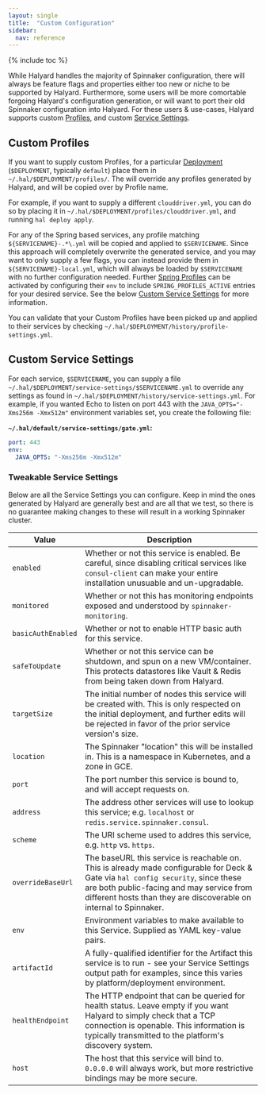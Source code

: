 ```yaml
---
layout: single
title:  "Custom Configuration"
sidebar:
  nav: reference
---
```


{% include toc %}

While Halyard handles the majority of Spinnaker configuration, there will
always be feature flags and properties either too new or niche to be supported
by Halyard. Furthermore, some users will be more comortable forgoing Halyard's
configuration generation, or will want to port their old Spinnaker
configuration into Halyard. For these users & use-cases, Halyard supports
custom [Profiles](/reference/halyard/#profiles), and custom [Service
Settings](/reference/halyard/#service-settings).

## Custom Profiles

If you want to supply custom Profiles, for a particular
[Deployment](/reference/halyard/#deployments) (`$DEPLOYMENT`, typically
`default`) place them in `~/.hal/$DEPLOYMENT/profiles/`. The will override any
profiles generated by Halyard, and will be copied over by Profile name.

For example, if you want to supply a different `clouddriver.yml`, you can do so
by placing it in `~/.hal/$DEPLOYMENT/profiles/clouddriver.yml`, and running
`hal deploy apply`.

For any of the Spring based services, any profile matching
`${SERVICENAME}-.*\.yml` will be copied and applied to `$SERVICENAME`. Since
this approach will completely overwrite the generated service, and you may want
to only supply a few flags, you can instead provide them in
`${SERVICENAME}-local.yml`, which will always be loaded by `$SERVICENAME` with
no further configuration needed. Further [Spring
Profiles](https://docs.spring.io/spring-boot/docs/current/reference/html/boot-features-profiles.html)
can be activated by configuring their `env` to include `SPRING_PROFILES_ACTIVE`
entries for your desired service. See the below [Custom Service
Settings](/reference/halyard/custom/$custom-service-settings) for more
information.

You can validate that your Custom Profiles have been picked up and applied to
their services by checking `~/.hal/$DEPLOYMENT/history/profile-settings.yml`.

## Custom Service Settings

For each service, `$SERVICENAME`, you can supply a file
`~/.hal/$DEPLOYMENT/service-settings/$SERVICENAME.yml` to override any settings
as found in `~/.hal/$DEPLOYMENT/history/service-settings.yml`. For example, if
you wanted Echo to listen on port 443 with the `JAVA_OPTS="-Xms256m -Xmx512m"`
environment variables set, you create the following file:

__`~/.hal/default/service-settings/gate.yml`:__
```yaml
port: 443
env:
  JAVA_OPTS: "-Xms256m -Xmx512m"
```

### Tweakable Service Settings

Below are all the Service Settings you can configure. Keep in mind the ones
generated by Halyard are generally best and are all that we test, so there is
no guarantee making changes to these will result in a working Spinnaker
cluster.

| Value | Description |
| ----- | ----------- |
| `enabled` | Whether or not this service is enabled. Be careful, since disabling critical services like `consul-client` can make your entire installation unusuable and un-upgradable. |
| `monitored` | Whether or not this has monitoring endpoints exposed and understood by `spinnaker-monitoring`. |
| `basicAuthEnabled` | Whether or not to enable HTTP basic auth for this service. |
| `safeToUpdate` | Whether or not this service can be shutdown, and spun on a new VM/container. This protects datastores like Vault & Redis from being taken down from Halyard. |
| `targetSize` | The initial number of nodes this service will be created with.  This is only respected on the initial deployment, and further edits will be rejected in favor of the prior service version's size. |
| `location` | The Spinnaker "location" this will be installed in. This is a namespace in Kubernetes, and a zone in GCE. |
| `port` | The port number this service is bound to, and will accept requests on. |
| `address` | The address other services will use to lookup this service; e.g.  `localhost` or `redis.service.spinnaker.consul`. |
| `scheme` | The URI scheme used to addres this service, e.g. `http` vs.  `https`. |
| `overrideBaseUrl` | The baseURL this service is reachable on. This is already made configurable for Deck & Gate via `hal config security`, since these are both public-facing and may service from different hosts than they are discoverable on internal to Spinnaker. |
| `env` | Environment variables to make available to this Service. Supplied as YAML key-value pairs. |
| `artifactId` | A fully-qualified identifier for the Artifact this service is to run - see your Service Settings output path for examples, since this varies by platform/deployment environment. |
| `healthEndpoint` | The HTTP endpoint that can be queried for health status.  Leave empty if you want Halyard to simply check that a TCP connection is openable. This information is typically transmitted to the platform's discovery system. |
| `host` | The host that this service will bind to. `0.0.0.0` will always work, but more restrictive bindings may be more secure. |
